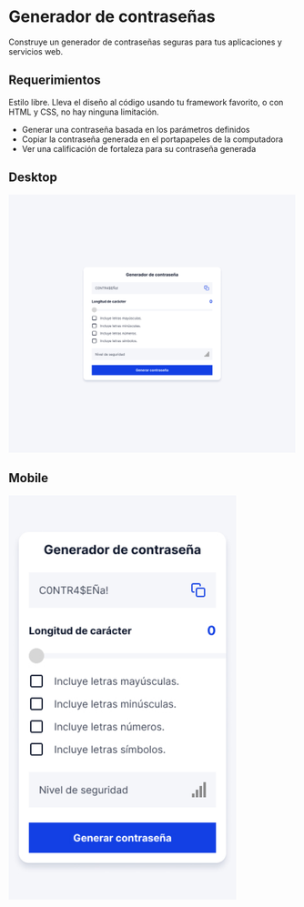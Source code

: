 # Generador de contraseñas
Construye un generador de contraseñas seguras para tus aplicaciones y servicios web.

## Requerimientos
Estilo libre. Lleva el diseño al código usando tu framework favorito, o con HTML y CSS, no hay ninguna limitación.

- Generar una contraseña basada en los parámetros definidos
- Copiar la contraseña generada en el portapapeles de la computadora
- Ver una calificación de fortaleza para su contraseña generada


## Desktop

<img width="800px" src="https://raw.githubusercontent.com/uxcristopher/imagenes/main/Readmes/Carpeta/Desktop.jpg"/>

## Mobile

<img width="400px" src="https://raw.githubusercontent.com/uxcristopher/imagenes/main/Readmes/Carpeta/Mobile.jpg"/>

